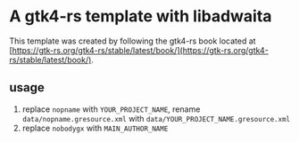 # A gtk4-rs template with libadwaita


This template was created by following the gtk4-rs book located at [https://gtk-rs.org/gtk4-rs/stable/latest/book/](https://gtk-rs.org/gtk4-rs/stable/latest/book/).


## usage

1. replace `nopname` with `YOUR_PROJECT_NAME`, rename `data/nopname.gresource.xml` with `data/YOUR_PROJECT_NAME.gresource.xml`
2. replace `nobodygx` with `MAIN_AUTHOR_NAME`
